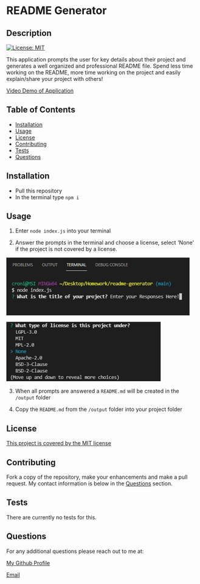 # README Generator

  ## Description
  [![License: MIT](https://img.shields.io/badge/License-MIT-yellow.svg)](https://opensource.org/licenses/MIT)


  This application prompts the user for key details about their project and generates a well organized and professional README file. Spend less time working on the README, more time working on the project and easily explain/share your project with others! 

  [Video Demo of Application](https://drive.google.com/file/d/14ngsbt_L-6UMsPm-MlA6qxsRPRsbrupt/view)

  ## Table of Contents

  - [Installation](#installation)
  - [Usage](#usage)
  - [License](#license)
  - [Contributing](#contributing)
  - [Tests](#tests)
  - [Questions](#questions)

  ## Installation

  * Pull this repository
  * In the terminal type `npm i` 

  ## Usage

  1. Enter `node index.js` into your terminal

  2. Answer the prompts in the terminal and choose a license, select 'None' if the project is not covered by a license.

  ![Answer the Prompts](./assets/images/enter-response.jpg)

  ![Select a License](./assets/images/license-select.jpg)

  3. When all prompts are answered a `README.md` will be created in the `/output` folder
  
  4. Copy the `README.md` from the `/output` folder into your project folder
  
  
  ## License
  [This project is covered by the MIT license](https://opensource.org/licenses/MIT)
  

  ## Contributing

  Fork a copy of the repository, make your enhancements and make a pull request. My contact information is below in the [Questions](#questions) section.

  ## Tests

  There are currently no tests for this.

  ## Questions

  For any additional questions please reach out to me at:

  [My Github Profile](https://github.com/AdrianCronin)

  [Email](mailto:acronindev@gmail.com)

